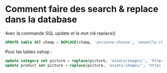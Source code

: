 # Comment faire des search & replace dans la database

Avec la commande SQL update et le mot clé replace()

```sql
UPDATE table SET champ = REPLACE(champ, 'ancienne-chaine', 'nouvelle-chaine')
```

Pour les tables oshop :

```sql
update category set picture = replace(picture, 'assets/images/', 'https://benoclock.github.io/S06-images/')
update product set picture = replace(picture, 'assets/images/', 'https://benoclock.github.io/S06-images/')
```
